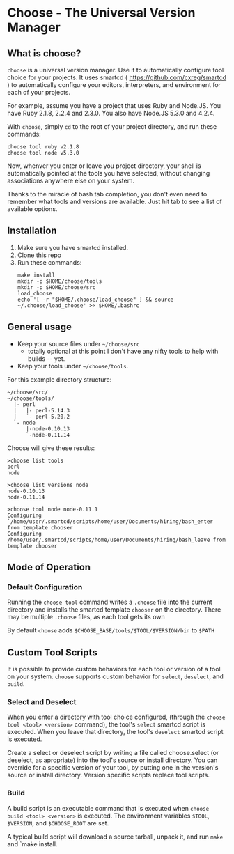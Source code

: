 # Choose - The Universal Version Manager

## What is choose?

`choose` is a universal version manager.  Use it to automatically configure tool choice for your projects.  It uses smartcd ( https://github.com/cxreg/smartcd ) to automatically configure your editors, interpreters, and environment for each of your projects.

For example, assume you have a project that uses Ruby and Node.JS.  You have Ruby 2.1.8, 2.2.4 and 2.3.0.  You also have Node.JS 5.3.0 and 4.2.4.

With `choose`, simply `cd` to the root of your project directory, and run these commands:

    choose tool ruby v2.1.8
    choose tool node v5.3.0

Now, whenver you enter or leave you project directory, your shell is automatically pointed at the tools you have selected, without changing associations anywhere else on your system.

Thanks to the miracle of bash tab completion, you don't even need to remember what tools and versions are available.  Just hit tab to see a list of available options.


## Installation

1. Make sure you have smartcd installed.
2. Clone this repo
3. Run these commands:
   ```
   make install
   mkdir -p $HOME/choose/tools
   mkdir -p $HOME/choose/src
   load_choose
   echo '[ -r "$HOME/.choose/load_choose" ] && source ~/.choose/load_choose' >> $HOME/.bashrc
   ```

## General usage

* Keep your source files under `~/choose/src`
  - totally optional at this point I don't have any nifty tools to help with builds -- yet.
* Keep your tools under `~/choose/tools`.


For this example directory structure:

    ~/choose/src/
    ~/choose/tools/
      |- perl
      |   |- perl-5.14.3
      |   `- perl-5.20.2
      `- node
          |-node-0.10.13
          `-node-0.11.14

Choose will give these results:

    >choose list tools
    perl
    node

    >choose list versions node
    node-0.10.13
    node-0.11.14

    >choose tool node node-0.11.1
    Configuring `/home/user/.smartcd/scripts/home/user/Documents/hiring/bash_enter from template chooser
    Configuring /home/user/.smartcd/scripts/home/user/Documents/hiring/bash_leave from template chooser

## Mode of Operation

### Default Configuration

Running the `choose tool` command writes a `.choose` file into the current directory and installs the smartcd template `chooser` on the directory.  There may be multiple `.choose` files, as each tool gets its own


By default `choose` adds `$CHOOSE_BASE/tools/$TOOL/$VERSION/bin` to `$PATH`

## Custom Tool Scripts

It is possible to provide custom behaviors for each tool or version of a tool on your system.  `choose` supports custom behavior for `select`, `deselect`, and `build`.

### Select and Deselect

When you enter a directory with tool choice configured, (through the `choose tool <tool> <version>` command), the tool's `select` smartcd script is executed.  When you leave that directory, the tool's `deselect` smartcd script is executed.

Create a select or deselect script by writing a file called choose.select (or deselect, as apropriate) into the tool's source or install directory.  You can override for a specific version of your tool, by putting one in the version's source or install directory.  Version specific scripts replace tool scripts.

### Build ###

A build script is an executable command that is executed when `choose build <tool> <version>` is executed.  The environment variables `$TOOL`, `$VERSION`, and `$CHOOSE_ROOT` are set.

A typical build script will download a source tarball, unpack it, and run `make` and `make install.


